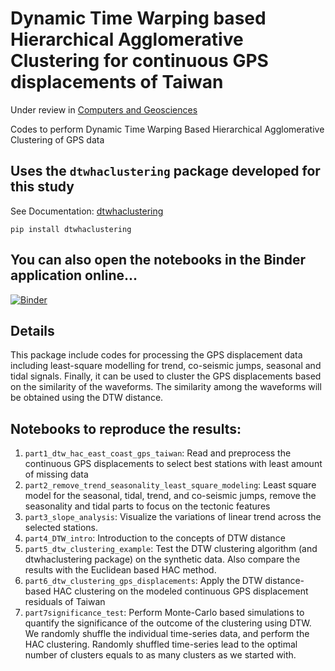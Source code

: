 # Dynamic Time Warping based Hierarchical Agglomerative Clustering for continuous GPS displacements of Taiwan
Under review in [Computers and Geosciences](https://www.journals.elsevier.com/computers-and-geosciences)

Codes to perform Dynamic Time Warping Based Hierarchical Agglomerative Clustering of GPS data

## Uses the `dtwhaclustering` package developed for this study
See Documentation: [dtwhaclustering](https://dtwhaclustering.readthedocs.io/en/latest/)

```
pip install dtwhaclustering
```

## You can also open the notebooks in the Binder application online...

[![Binder](https://mybinder.org/badge_logo.svg)](https://mybinder.org/v2/gh/earthinversion/Dynamic-Time-Warping-based-Hierarchical-Agglomerative-Clustering/master)


## Details

This package include codes for processing the GPS displacement data including least-square modelling for trend, co-seismic jumps, 
seasonal and tidal signals. Finally, it can be used to cluster the GPS displacements based on the similarity of the waveforms. The
similarity among the waveforms will be obtained using the DTW distance.

## Notebooks to reproduce the results:
1.	`part1_dtw_hac_east_coast_gps_taiwan`: Read and preprocess the continuous GPS displacements to select best stations with least amount of missing data
2.	`part2_remove_trend_seasonality_least_square_modeling`: Least square model for the seasonal, tidal, trend, and co-seismic jumps, remove the seasonality and tidal parts to focus on the tectonic features
3.	`part3_slope_analysis`: Visualize the variations of linear trend across the selected stations.
4.	`part4_DTW_intro`: Introduction to the concepts of DTW distance
5.	`part5_dtw_clustering_example`: Test the DTW clustering algorithm (and dtwhaclustering package) on the synthetic data. Also compare the results with the Euclidean based HAC method.
6.	`part6_dtw_clustering_gps_displacements`: Apply the DTW distance-based HAC clustering on the modeled continuous GPS displacement residuals of Taiwan
7.	`part7significance_test`: Perform Monte-Carlo based simulations to quantify the significance of the outcome of the clustering using DTW. We randomly shuffle the individual time-series data, and perform the HAC clustering. Randomly shuffled time-series lead to the optimal number of clusters equals to as many clusters as we started with.
